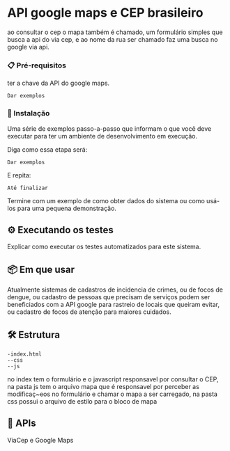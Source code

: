 # API google maps e CEP brasileiro

ao consultar o cep o mapa também é chamado, um formulário simples que busca a api do via cep, e ao nome da rua ser chamado faz uma busca no google via api.



### 📋 Pré-requisitos

ter a chave da API do google maps.

```
Dar exemplos
```

### 🔧 Instalação

Uma série de exemplos passo-a-passo que informam o que você deve executar para ter um ambiente de desenvolvimento em execução.

Diga como essa etapa será:

```
Dar exemplos
```

E repita:

```
Até finalizar
```

Termine com um exemplo de como obter dados do sistema ou como usá-los para uma pequena demonstração.

## ⚙️ Executando os testes

Explicar como executar os testes automatizados para este sistema.


## 📦 Em que usar

Atualmente sistemas de cadastros de incidencia de crimes, ou de focos de dengue, ou cadastro de pessoas que precisam de serviços podem ser beneficiados com a API google para rastreio de locais que queiram evitar, ou cadastro de focos de atenção para maiores cuidados.

## 🛠️ Estrutura
```
-index.html
--css
--js
```
no index tem o formulário e o javascript responsavel por consultar o CEP, na pasta js tem o arquivo mapa que é responsavel por perceber as modificaç~eos no formulário e chamar o mapa a ser carregado, na pasta css possui o arquivo de estilo para o bloco de mapa

## 📌 APIs
ViaCep e Google Maps

